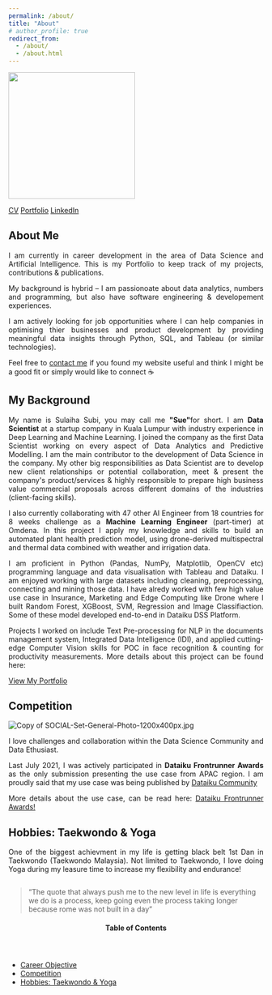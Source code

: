 ```yaml
---
permalink: /about/
title: "About"
# author_profile: true
redirect_from: 
  - /about/
  - /about.html
---
```

<p> <img src="https://sulaihasubi.github.io/assets/images/dp-600x600.png" width="250" class="align-center"> </p>

<!-- CTA Button for the CV, Portfolio and LinkedIn -->
<p class="text-center"><a href="https://sulaihasubi.github.io/cv/" class="btn btn--info">CV</a> <a href="https://sulaihasubi.github.io/portfolio/" class="btn btn--info">Portfolio</a> <a href="https://www.linkedin.com/in/sulaihasubi/" class="btn btn--info">LinkedIn</a></p>

About Me
---
<p style="text-align:justify">
I am currently in career development in the area of Data Science and Artificial Intelligence. This is my Portfolio to keep track of my projects, contributions & publications. </p>

<p style="text-align:justify">
My background is hybrid – I am passionoate about data analytics, numbers and programming, but also have software engineering & developement experiences.</p>

<p style="text-align:justify">
I am actively looking for job opportunities where I can help companies in optimising thier businesses  and product development by providing meaningful data insights through Python, SQL, and Tableau (or similar technologies).</p>

<p style="text-align:justify">
Feel free to <a href="https://www.linkedin.com/in/sulaihasubi/">contact me</a> if you found my website useful and think I might be a good fit or simply would like to connect ☕</p> 

My Background
---
<p style="text-align:justify">
My name is Sulaiha Subi, you may call me <strong>"Sue"</strong>for short. I am <strong> Data Scientist </strong> at a startup company in Kuala Lumpur with industry experience in Deep Learning and Machine Learning. I joined the company as the first Data Scientist working on every aspect of Data Analytics and Predictive Modelling. I am the main contributor to the development of Data Science in the company.
My other big responsibilities as Data Scientist are to develop new client relationships or potential collaboration, meet & present the company's product/services & highly responsible to prepare high business value commercial proposals across different domains of the industries (client-facing skills). </p>
<p style="text-align:justify">
I also currently collaborating with 47 other AI Engineer from 18 countries for 8 weeks challenge as a <strong>Machine Learning Engineer</strong> (part-timer) at Omdena. In this project I apply my knowledge and skills to build an automated plant health prediction model, using drone-derived multispectral and thermal data combined with weather and irrigation data. </p>
<p style="text-align:justify">
I am proficient in Python (Pandas, NumPy, Matplotlib, OpenCV etc) programming language and data visualisation with Tableau and Dataiku. I am enjoyed working with large datasets including cleaning, preprocessing, connecting and mining those data. I have alredy worked with few high value use case in Insurance, Marketing and Edge Computing like Drone where I built Random Forest, XGBoost, SVM, Regression and Image Classifiaction. Some of these model developed end-to-end in Dataiku DSS Platform. </p>
<p style="text-align:justify">
Projects I worked on include Text Pre-processing for NLP in the documents management system, Integrated Data Intelligence (IDI), and applied cutting-edge Computer Vision skills  for POC in face recognition & counting for productivity measurements. More details about this project can be found here:
<p class="text-center"><a href="https://sulaihasubi.github.io/portfolio/" class="btn btn--info">View My Portfolio</a></p> </p>


Competition
---
<img src="https://community.dataiku.com/t5/image/serverpage/image-id/3235i0C369546705BEB4E/image-size/large?v=v2&amp;px=999" role="button" title="Copy of SOCIAL-Set-General-Photo-1200x400px.jpg" alt="Copy of SOCIAL-Set-General-Photo-1200x400px.jpg" li-image-url="https://community.dataiku.com/t5/image/serverpage/image-id/3235i0C369546705BEB4E?v=v2" li-image-display-id="'3235i0C369546705BEB4E'" li-message-uid="'16117'" li-messages-message-image="true" li-bindable="" class="lia-media-image" tabindex="0" li-bypass-lightbox-when-linked="true" li-use-hover-links="false" li-compiled="true"> 
<p style="text-align:justify">
I love challenges and collaboration within the Data Science Community and Data Ethusiast. </p>
<p style="text-align:justify">
Last July 2021, I was actively participated in <strong>Dataiku Frontrunner Awards</strong> as the only submission presenting the use case from APAC region. I am proudly said that my use case was being published by <a href="https://community.dataiku.com">Dataiku  Community</a></p>
<p style="text-align:justify">
More details about the use case, can be read here: <a href="https://community.dataiku.com/t5/Dataiku-Frontrunner-Awards/RiseHill-Data-Analysis-Using-AI-to-combat-the-Rise-in-Corporate/ta-p/18184">Dataiku Frontrunner Awards!</a></p>


Hobbies: Taekwondo & Yoga
---
<p style="text-align:justify">
One of the biggest achievment in my life is getting black belt 1st Dan in Taekwondo (Taekwondo Malaysia). Not limited to Taekwondo, I love doing Yoga during my leasure time to increase my flexibility and endurance!</p>

<img src="https://media-exp1.licdn.com/dms/image/C562DAQED_LKC5TUx0A/profile-treasury-image-shrink_1920_1920/0/1598848275051?e=1636592400&amp;v=beta&amp;t=lhc1hh13r_JBFkLEqdOZrl8m0WPuwRLloKgtfP4TvvM" loading="lazy" alt="" id="ember835" class="ivm-view-attr__img--centered pv-overlay-view-content__image-view-model lazy-image ember-view">


<blockquote>
  <p>“The quote that always push me to the new level in life is everything we do is a process, keep going even the process taking longer because rome was not built in a day”</p>
</blockquote>

<!-- This is for Sidebar Menu on the Rigth Side -->
<aside class="sidebar__right ">
            <nav class="toc">
              <header><h4 class="nav__title"><i class="fas fa-bookmark"></i> Table of Contents</h4></header>
              <ul class="toc__menu">
  <li class=""><a href="#career-objective">Career Objective</a></li>
  <li class=""><a href="#competition">Competition</a></li>
  <li class=""><a href="#hobbies-taekwondo--yoga">Hobbies: Taekwondo & Yoga</a>